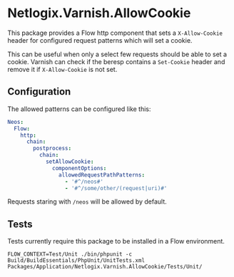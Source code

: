 # Netlogix.Varnish.AllowCookie

This package provides a Flow http component that sets a `X-Allow-Cookie` header for configured request patterns which
will set a cookie.

This can be useful when only a select few requests should be able to set a cookie. Varnish can check if the beresp
contains a `Set-Cookie` header and remove it if `X-Allow-Cookie` is not set.

## Configuration
The allowed patterns can be configured like this:

```yaml
Neos:
  Flow:
    http:
      chain:
        postprocess:
          chain:
            setAllowCookie:
              componentOptions:
                allowedRequestPathPatterns:
                  - '#^/neos#'
                  - '#^/some/other/(request|uri)#'
```

Requests staring with `/neos` will be allowed by default.

## Tests
Tests currently require this package to be installed in a Flow environment.

`FLOW_CONTEXT=Test/Unit ./bin/phpunit -c Build/BuildEssentials/PhpUnit/UnitTests.xml Packages/Application/Netlogix.Varnish.AllowCookie/Tests/Unit/`
